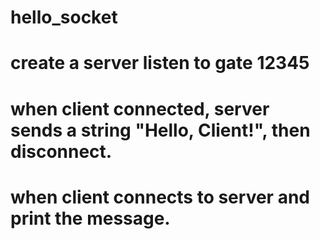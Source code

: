 # hello_socket
# create a server listen to gate 12345
# when client connected, server sends a string "Hello, Client!", then disconnect.
# when client connects to server and print the message.